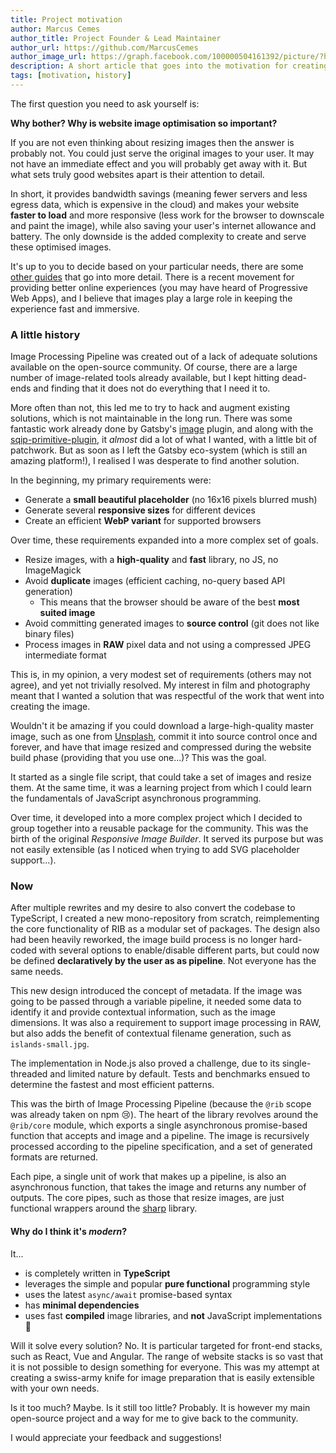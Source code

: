 ```yaml
---
title: Project motivation
author: Marcus Cemes
author_title: Project Founder & Lead Maintainer
author_url: https://github.com/MarcusCemes
author_image_url: https://graph.facebook.com/100000504161392/picture/?height=200&width=200
description: A short article that goes into the motivation for creating Image Processing Pipeline
tags: [motivation, history]
---
```


The first question you need to ask yourself is:

**Why bother? Why is website image optimisation so important?**

If you are not even thinking about resizing images then the answer is probably not. You could just
serve the original images to your user. It may not have an immediate effect and you will probably
get away with it. But what sets truly good websites apart is their attention to detail.

In short, it provides bandwidth savings (meaning fewer servers and less egress data, which is
expensive in the cloud) and makes your website **faster to load** and more responsive (less work for
the browser to downscale and paint the image), while also saving your user's internet allowance and
battery. The only downside is the added complexity to create and serve these optimised images.

It's up to you to decide based on your particular needs, there are some [other guides][images-guide]
that go into more detail. There is a recent movement for providing better online experiences (you
may have heard of Progressive Web Apps), and I believe that images play a large role in keeping the
experience fast and immersive.

### A little history

Image Processing Pipeline was created out of a lack of adequate solutions available on the
open-source community. Of course, there are a large number of image-related tools already available,
but I kept hitting dead-ends and finding that it does not do everything that I need it to.

More often than not, this led me to try to hack and augment existing solutions, which is not
maintainable in the long run. There was some fantastic work already done by Gatsby's
[image][gatsby-image] plugin, and along with the [sqip-primitive-plugin][sqip-primitive], it
_almost_ did a lot of what I wanted, with a little bit of patchwork. But as soon as I left the
Gatsby eco-system (which is still an amazing platform!), I realised I was desperate to find another
solution.

In the beginning, my primary requirements were:

- Generate a **small beautiful placeholder** (no 16x16 pixels blurred mush)
- Generate several **responsive sizes** for different devices
- Create an efficient **WebP variant** for supported browsers

Over time, these requirements expanded into a more complex set of goals.

- Resize images, with a **high-quality** and **fast** library, no JS, no ImageMagick
- Avoid **duplicate** images (efficient caching, no-query based API generation)
  - This means that the browser should be aware of the best **most suited image**
- Avoid committing generated images to **source control** (git does not like binary files)
- Process images in **RAW** pixel data and not using a compressed JPEG intermediate format

This is, in my opinion, a very modest set of requirements (others may not agree), and yet not
trivially resolved. My interest in film and photography meant that I wanted a solution that was
respectful of the work that went into creating the image.

Wouldn't it be amazing if you could download a large-high-quality master image, such as one from
[Unsplash][unsplash], commit it into source control once and forever, and have that image resized
and compressed during the website build phase (providing that you use one...)? This was the goal.

It started as a single file script, that could take a set of images and resize them. At the same
time, it was a learning project from which I could learn the fundamentals of JavaScript asynchronous
programming.

Over time, it developed into a more complex project which I decided to group together into a
reusable package for the community. This was the birth of the original _Responsive Image Builder_.
It served its purpose but was not easily extensible (as I noticed when trying to add SVG placeholder
support...).

### Now

After multiple rewrites and my desire to also convert the codebase to TypeScript, I created a new
mono-repository from scratch, reimplementing the core functionality of RIB as a modular set of
packages. The design also had been heavily reworked, the image build process is no longer hard-coded
with several options to enable/disable different parts, but could now be defined **declaratively by
the user as as pipeline**. Not everyone has the same needs.

This new design introduced the concept of metadata. If the image was going to be passed through a
variable pipeline, it needed some data to identify it and provide contextual information, such as
the image dimensions. It was also a requirement to support image processing in RAW, but also adds
the benefit of contextual filename generation, such as `islands-small.jpg`.

The implementation in Node.js also proved a challenge, due to its single-threaded and limited nature
by default. Tests and benchmarks ensued to determine the fastest and most efficient patterns.

This was the birth of Image Processing Pipeline (because the `@rib` scope was already taken on npm
😢). The heart of the library revolves around the `@rib/core` module, which exports a single
asynchronous promise-based function that accepts and image and a pipeline. The image is recursively
processed according to the pipeline specification, and a set of generated formats are returned.

Each pipe, a single unit of work that makes up a pipeline, is also an asynchronous function, that
takes the image and returns any number of outputs. The core pipes, such as those that resize images,
are just functional wrappers around the [sharp][sharp] library.

#### Why do I think it's _modern_?

It...

- is completely written in **TypeScript**
- leverages the simple and popular **pure functional** programming style
- uses the latest `async/await` promise-based syntax
- has **minimal dependencies**
- uses fast **compiled** image libraries, and **not** JavaScript implementations 🤮

Will it solve every solution? No. It is particular targeted for front-end stacks, such as React, Vue
and Angular. The range of website stacks is so vast that it is not possible to design something for
everyone. This was my attempt at creating a swiss-army knife for image preparation that is easily
extensible with your own needs.

Is it too much? Maybe. Is it still too little? Probably. It is however my main open-source project
and a way for me to give back to the community.

I would appreciate your feedback and suggestions!

[images-guide]: https://images.guide
[gatsby-image]: https://gatsbyjs.com/pluins/gatsby-image
[sqip-primitive]: https://github.com/axe312ger/sqip
[unsplash]: https://unsplash.com
[sharp]: https://sharp.pixelplumbing.com
